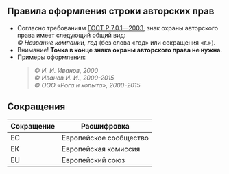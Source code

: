## Правила оформления строки авторских прав
* Согласно требованиям [ГОСТ Р 7.0.1—2003](http://www.ifap.ru/library/gost/7012003.pdf ), знак охраны авторского права имеет следующий общий вид:\
*© Название компании, год* (без слова «год» или сокращения «г.»).
* Внимание! **Точка в конце знака охраны авторского права не нужна**.
* Примеры оформления:
  >*© И. И. Иванов, 2000*\
  >*© Иванов И. И., 2000-2015*\
  >*© ООО «Рога и копыта», 2000-2015*
## Сокращения  
Сокращение | Расшифровка
------------ | -------------
ЕС | Европейское сообщество
ЕК | Европейская комиссия
EU | Европейский союз
